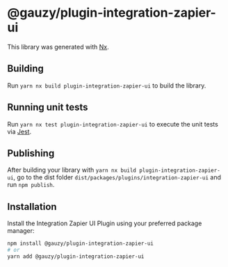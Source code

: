 # @gauzy/plugin-integration-zapier-ui

This library was generated with [Nx](https://nx.dev).

## Building

Run `yarn nx build plugin-integration-zapier-ui` to build the library.

## Running unit tests

Run `yarn nx test plugin-integration-zapier-ui` to execute the unit tests via [Jest](https://jestjs.io).

## Publishing

After building your library with `yarn nx build plugin-integration-zapier-ui`,
go to the dist folder `dist/packages/plugins/integration-zapier-ui`
and run `npm publish`.

## Installation

Install the Integration Zapier UI Plugin using your preferred package manager:

```bash
npm install @gauzy/plugin-integration-zapier-ui
# or
yarn add @gauzy/plugin-integration-zapier-ui
```
